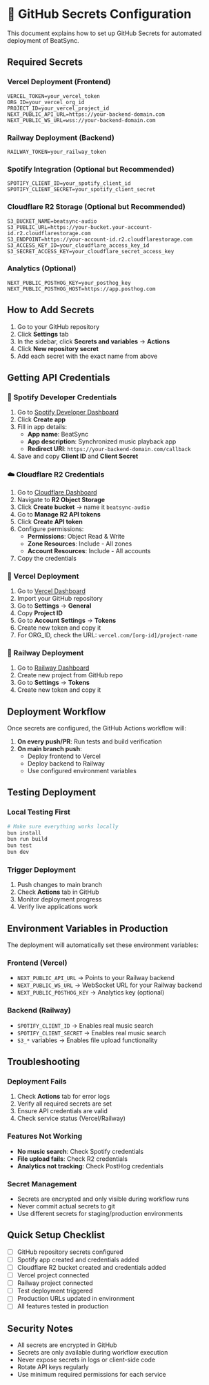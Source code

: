 # 🔐 GitHub Secrets Configuration

This document explains how to set up GitHub Secrets for automated deployment of BeatSync.

## Required Secrets

### Vercel Deployment (Frontend)
```
VERCEL_TOKEN=your_vercel_token
ORG_ID=your_vercel_org_id  
PROJECT_ID=your_vercel_project_id
NEXT_PUBLIC_API_URL=https://your-backend-domain.com
NEXT_PUBLIC_WS_URL=wss://your-backend-domain.com
```

### Railway Deployment (Backend)
```
RAILWAY_TOKEN=your_railway_token
```

### Spotify Integration (Optional but Recommended)
```
SPOTIFY_CLIENT_ID=your_spotify_client_id
SPOTIFY_CLIENT_SECRET=your_spotify_client_secret
```

### Cloudflare R2 Storage (Optional but Recommended)
```
S3_BUCKET_NAME=beatsync-audio
S3_PUBLIC_URL=https://your-bucket.your-account-id.r2.cloudflarestorage.com
S3_ENDPOINT=https://your-account-id.r2.cloudflarestorage.com
S3_ACCESS_KEY_ID=your_cloudflare_access_key_id
S3_SECRET_ACCESS_KEY=your_cloudflare_secret_access_key
```

### Analytics (Optional)
```
NEXT_PUBLIC_POSTHOG_KEY=your_posthog_key
NEXT_PUBLIC_POSTHOG_HOST=https://app.posthog.com
```

## How to Add Secrets

1. Go to your GitHub repository
2. Click **Settings** tab
3. In the sidebar, click **Secrets and variables** → **Actions**
4. Click **New repository secret**
5. Add each secret with the exact name from above

## Getting API Credentials

### 🎵 Spotify Developer Credentials
1. Go to [Spotify Developer Dashboard](https://developer.spotify.com/dashboard)
2. Click **Create app**
3. Fill in app details:
   - **App name**: BeatSync
   - **App description**: Synchronized music playback app
   - **Redirect URI**: `https://your-backend-domain.com/callback`
4. Save and copy **Client ID** and **Client Secret**

### ☁️ Cloudflare R2 Credentials
1. Go to [Cloudflare Dashboard](https://dash.cloudflare.com/)
2. Navigate to **R2 Object Storage**
3. Click **Create bucket** → name it `beatsync-audio`
4. Go to **Manage R2 API tokens**
5. Click **Create API token**
6. Configure permissions:
   - **Permissions**: Object Read & Write
   - **Zone Resources**: Include - All zones
   - **Account Resources**: Include - All accounts
7. Copy the credentials

### 🚀 Vercel Deployment
1. Go to [Vercel Dashboard](https://vercel.com/dashboard)
2. Import your GitHub repository
3. Go to **Settings** → **General**
4. Copy **Project ID**
5. Go to **Account Settings** → **Tokens**
6. Create new token and copy it
7. For ORG_ID, check the URL: `vercel.com/[org-id]/project-name`

### 🚂 Railway Deployment
1. Go to [Railway Dashboard](https://railway.app/dashboard)
2. Create new project from GitHub repo
3. Go to **Settings** → **Tokens**
4. Create new token and copy it

## Deployment Workflow

Once secrets are configured, the GitHub Actions workflow will:

1. **On every push/PR**: Run tests and build verification
2. **On main branch push**: 
   - Deploy frontend to Vercel
   - Deploy backend to Railway
   - Use configured environment variables

## Testing Deployment

### Local Testing First
```bash
# Make sure everything works locally
bun install
bun run build
bun test
bun dev
```

### Trigger Deployment
1. Push changes to main branch
2. Check **Actions** tab in GitHub
3. Monitor deployment progress
4. Verify live applications work

## Environment Variables in Production

The deployment will automatically set these environment variables:

### Frontend (Vercel)
- `NEXT_PUBLIC_API_URL` → Points to your Railway backend
- `NEXT_PUBLIC_WS_URL` → WebSocket URL for your Railway backend
- `NEXT_PUBLIC_POSTHOG_KEY` → Analytics key (optional)

### Backend (Railway)
- `SPOTIFY_CLIENT_ID` → Enables real music search
- `SPOTIFY_CLIENT_SECRET` → Enables real music search
- `S3_*` variables → Enables file upload functionality

## Troubleshooting

### Deployment Fails
1. Check **Actions** tab for error logs
2. Verify all required secrets are set
3. Ensure API credentials are valid
4. Check service status (Vercel/Railway)

### Features Not Working
- **No music search**: Check Spotify credentials
- **File upload fails**: Check R2 credentials
- **Analytics not tracking**: Check PostHog credentials

### Secret Management
- Secrets are encrypted and only visible during workflow runs
- Never commit actual secrets to git
- Use different secrets for staging/production environments

## Quick Setup Checklist

- [ ] GitHub repository secrets configured
- [ ] Spotify app created and credentials added
- [ ] Cloudflare R2 bucket created and credentials added
- [ ] Vercel project connected
- [ ] Railway project connected
- [ ] Test deployment triggered
- [ ] Production URLs updated in environment
- [ ] All features tested in production

## Security Notes

- All secrets are encrypted in GitHub
- Secrets are only available during workflow execution
- Never expose secrets in logs or client-side code
- Rotate API keys regularly
- Use minimum required permissions for each service
